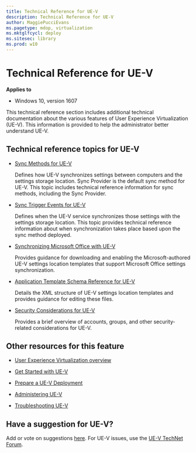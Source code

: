```yaml
---
title: Technical Reference for UE-V
description: Technical Reference for UE-V
author: MaggiePucciEvans
ms.pagetype: mdop, virtualization
ms.mktglfcycl: deploy
ms.sitesec: library
ms.prod: w10
---
```



# Technical Reference for UE-V

**Applies to**
-   Windows 10, version 1607

This technical reference section includes additional technical documentation about the various features of User Experience Virtualization (UE-V). This information is provided to help the administrator better understand UE-V.

## Technical reference topics for UE-V


-   [Sync Methods for UE-V](uev-sync-methods.md)

    Defines how UE-V synchronizes settings between computers and the settings storage location. Sync Provider is the default sync method for UE-V. This topic includes technical reference information for sync methods, including the Sync Provider.

-   [Sync Trigger Events for UE-V](uev-sync-trigger-events.md)

    Defines when the UE-V service synchronizes those settings with the settings storage location. This topic provides technical reference information about when synchronization takes place based upon the sync method deployed.

-   [Synchronizing Microsoft Office with UE-V](uev-synchronizing-microsoft-office-with-uev.md)

    Provides guidance for downloading and enabling the Microsoft-authored UE-V settings location templates that support Microsoft Office settings synchronization.

-   [Application Template Schema Reference for UE-V](uev-application-template-schema-reference.md)

    Details the XML structure of UE-V settings location templates and provides guidance for editing these files.

-   [Security Considerations for UE-V](uev-security-considerations.md)

    Provides a brief overview of accounts, groups, and other security-related considerations for UE-V.

## Other resources for this feature


-   [User Experience Virtualization overview](uev-for-windows.md)

-   [Get Started with UE-V](uev-getting-started.md)

-   [Prepare a UE-V Deployment](uev-prepare-for-deployment.md)

-   [Administering UE-V](uev-administering-uev.md)

-   [Troubleshooting UE-V](uev-troubleshooting.md)

## Have a suggestion for UE-V?


Add or vote on suggestions [here](http://uev.uservoice.com/forums/280428-microsoft-user-experience-virtualization). For UE-V issues, use the [UE-V TechNet Forum](https://social.technet.microsoft.com/Forums/en-us/home?forum=mdopuev&filter=alltypes&sort=lastpostdesc).

 

 





